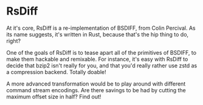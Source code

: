 # RsDiff

At it's core, RsDiff is a re-implementation of BSDIFF, from Colin Percival.  As its name suggests, it's written in Rust, because that's the hip thing to do, right?

One of the goals of RsDiff is to tease apart all of the primitives of BSDIFF, to make them hackable and remixable.  For instance, it's easy with RsDiff to decide that bzip2 isn't really for you, and that you'd really rather use zstd as a compression backend.  Totally doable!

A more advanced transformation would be to play around with different command stream encodings.  Are there savings to be had by cutting the maximum offset size in half?  Find out!


